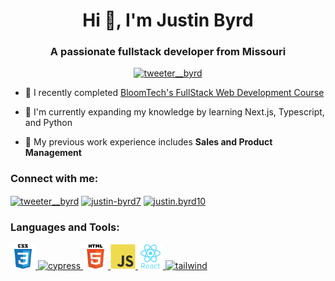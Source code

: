 <h1 align="center">Hi 👋, I'm Justin Byrd</h1>
<h3 align="center">A passionate fullstack developer from Missouri</h3>

<p align="center"> <a href="https://twitter.com/tweeter__byrd" target="blank"><img src="https://img.shields.io/twitter/follow/tweeter__byrd?logo=twitter&style=for-the-badge" alt="tweeter__byrd" /></a> </p>

- 🔭 I recently completed [BloomTech's FullStack Web Development Course](https://www.bloomtech.com/)

- 🌱 I'm currently expanding my knowledge by learning Next.js, Typescript, and Python

- 💼 My previous work experience includes **Sales and Product Management**

<h3 align="left">Connect with me:</h3>
<p align="left">
<a href="https://x.com/tweeter__byrd" target="blank"><img align="center" src="https://raw.githubusercontent.com/rahuldkjain/github-profile-readme-generator/master/src/images/icons/Social/twitter.svg" alt="tweeter__byrd" height="30" width="40" /></a>
<a href="https://linkedin.com/in/justin-byrd7" target="blank"><img align="center" src="https://raw.githubusercontent.com/rahuldkjain/github-profile-readme-generator/master/src/images/icons/Social/linked-in-alt.svg" alt="justin-byrd7" height="30" width="40" /></a>
<a href="https://instagram.com/justin.byrd10" target="blank"><img align="center" src="https://raw.githubusercontent.com/rahuldkjain/github-profile-readme-generator/master/src/images/icons/Social/instagram.svg" alt="justin.byrd10" height="30" width="40" /></a>
</p>

<h3 align="left">Languages and Tools:</h3>
<p align="left"> <a href="https://www.w3schools.com/css/" target="_blank" rel="noreferrer"> <img src="https://raw.githubusercontent.com/devicons/devicon/master/icons/css3/css3-original-wordmark.svg" alt="css3" width="40" height="40"/> </a> <a href="https://www.cypress.io" target="_blank" rel="noreferrer"> <img src="https://raw.githubusercontent.com/simple-icons/simple-icons/6e46ec1fc23b60c8fd0d2f2ff46db82e16dbd75f/icons/cypress.svg" alt="cypress" width="40" height="40"/> </a> <a href="https://www.w3.org/html/" target="_blank" rel="noreferrer"> <img src="https://raw.githubusercontent.com/devicons/devicon/master/icons/html5/html5-original-wordmark.svg" alt="html5" width="40" height="40"/> </a> <a href="https://developer.mozilla.org/en-US/docs/Web/JavaScript" target="_blank" rel="noreferrer"> <img src="https://raw.githubusercontent.com/devicons/devicon/master/icons/javascript/javascript-original.svg" alt="javascript" width="40" height="40"/> </a> <a href="https://reactjs.org/" target="_blank" rel="noreferrer"> <img src="https://raw.githubusercontent.com/devicons/devicon/master/icons/react/react-original-wordmark.svg" alt="react" width="40" height="40"/> </a> <a href="https://tailwindcss.com/" target="_blank" rel="noreferrer"> <img src="https://www.vectorlogo.zone/logos/tailwindcss/tailwindcss-icon.svg" alt="tailwind" width="40" height="40"/> </a> </p>

